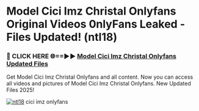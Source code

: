 # Model Cici Imz Christal Onlyfans Original Videos 0nlyFans Leaked - Files Updated! (ntl18)

<h3>🔴 CLICK HERE 🌐==►► <a href="https://tinyurl.com/ms9xzufz" rel="nofollow">Model Cici Imz Christal Onlyfans Updated Files</a></h3>

Get Model Cici Imz Christal Onlyfans and all content. Now you can access all videos and pictures of Model Cici Imz Christal Onlyfans. New Updated Files 2025!

[![ntl18](https://i.imgur.com/PQ7UWWw.gif)](https://tinyurl.com/ms9xzufz)
cici imz onlyfans